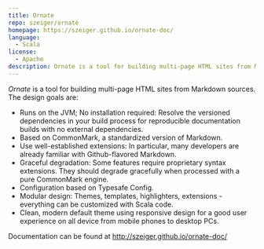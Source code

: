 ```yaml
---
title: Ornate
repo: szeiger/ornate
homepage: https://szeiger.github.io/ornate-doc/
language:
  - Scala
license:
  - Apache
description: Ornate is a tool for building multi-page HTML sites from Markdown sources.
---
```


*Ornate* is a tool for building multi-page HTML sites from Markdown sources. The design goals are:

- Runs on the JVM; No installation required: Resolve the versioned dependencies in your build process for reproducible documentation builds with no external dependencies.
- Based on CommonMark, a standardized version of Markdown.
- Use well-established extensions: In particular, many developers are already familiar with Github-flavored Markdown.
- Graceful degradation: Some features require proprietary syntax extensions. They should degrade gracefully when processed with a pure CommonMark engine.
- Configuration based on Typesafe Config.
- Modular design: Themes, templates, highlighters, extensions - everything can be customized with Scala code.
- Clean, modern default theme using responsive design for a good user experience on all device from mobile phones to desktop PCs.

Documentation can be found at http://szeiger.github.io/ornate-doc/
